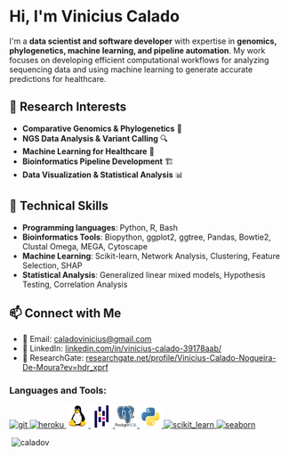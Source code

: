 # Hi, I'm Vinicius Calado

I'm a **data scientist and software developer** with expertise in **genomics, phylogenetics, machine learning, and pipeline automation**. My work focuses on developing efficient computational workflows for analyzing sequencing data and using machine learning to generate accurate predictions for healthcare. 

## 🔬 Research Interests  
- **Comparative Genomics & Phylogenetics** 🧬  
- **NGS Data Analysis & Variant Calling** 🔍  
- **Machine Learning for Healthcare** 🤖  
- **Bioinformatics Pipeline Development** 🏗  
- **Data Visualization & Statistical Analysis** 📊  

## 🚀 Technical Skills  
- **Programming languages**: Python, R, Bash  
- **Bioinformatics Tools**: Biopython, ggplot2, ggtree, Pandas, Bowtie2, Clustal Omega, MEGA, Cytoscape
- **Machine Learning**: Scikit-learn, Network Analysis, Clustering, Feature Selection, SHAP  
- **Statistical Analysis**: Generalized linear mixed models, Hypothesis Testing, Correlation Analysis

## 📫 Connect with Me  
- 📧 Email: caladovinicius@gmail.com
- 🔗 LinkedIn: [linkedin.com/in/vinicius-calado-39178aab/](https://www.linkedin.com/in/vinicius-calado-39178aab/)  
- 📝 ResearchGate: [researchgate.net/profile/Vinicius-Calado-Nogueira-De-Moura?ev=hdr_xprf](https://www.researchgate.net/profile/Vinicius-Calado-Nogueira-De-Moura?ev=hdr_xprf)  

<h3 align="left">Languages and Tools:</h3>
<p align="left"> <a href="https://git-scm.com/" target="_blank" rel="noreferrer"> <img src="https://www.vectorlogo.zone/logos/git-scm/git-scm-icon.svg" alt="git" width="40" height="40"/> </a> <a href="https://heroku.com" target="_blank" rel="noreferrer"> <img src="https://www.vectorlogo.zone/logos/heroku/heroku-icon.svg" alt="heroku" width="40" height="40"/> </a> <a href="https://www.linux.org/" target="_blank" rel="noreferrer"> <img src="https://raw.githubusercontent.com/devicons/devicon/master/icons/linux/linux-original.svg" alt="linux" width="40" height="40"/> </a> <a href="https://pandas.pydata.org/" target="_blank" rel="noreferrer"> <img src="https://raw.githubusercontent.com/devicons/devicon/2ae2a900d2f041da66e950e4d48052658d850630/icons/pandas/pandas-original.svg" alt="pandas" width="40" height="40"/> </a> <a href="https://www.postgresql.org" target="_blank" rel="noreferrer"> <img src="https://raw.githubusercontent.com/devicons/devicon/master/icons/postgresql/postgresql-original-wordmark.svg" alt="postgresql" width="40" height="40"/> </a> <a href="https://www.python.org" target="_blank" rel="noreferrer"> <img src="https://raw.githubusercontent.com/devicons/devicon/master/icons/python/python-original.svg" alt="python" width="40" height="40"/> </a> <a href="https://scikit-learn.org/" target="_blank" rel="noreferrer"> <img src="https://upload.wikimedia.org/wikipedia/commons/0/05/Scikit_learn_logo_small.svg" alt="scikit_learn" width="40" height="40"/> </a> <a href="https://seaborn.pydata.org/" target="_blank" rel="noreferrer"> <img src="https://seaborn.pydata.org/_images/logo-mark-lightbg.svg" alt="seaborn" width="40" height="40"/> </a> </p>

<p>&nbsp;<img align="center" src="https://github-readme-stats.vercel.app/api?username=caladov&show_icons=true&locale=en" alt="caladov" /></p>


<!--
**caladov/caladov** is a ✨ _special_ ✨ repository because its `README.md` (this file) appears on your GitHub profile.

Here are some ideas to get you started:

- 🔭 I’m currently working on ...
- 🌱 I’m currently learning ...
- 👯 I’m looking to collaborate on ...
- 🤔 I’m looking for help with ...
- 💬 Ask me about ...
- 📫 How to reach me: ...
- 😄 Pronouns: ...
- ⚡ Fun fact: ...
-->
